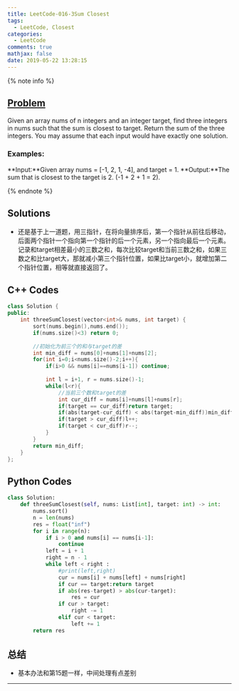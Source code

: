 ```yaml
---
title: LeetCode-016-3Sum Closest
tags:
  - LeetCode, Closest
categories:
  - LeetCode
comments: true
mathjax: false
date: 2019-05-22 13:28:15
---
```


<meta name="referrer" content="no-referrer" />

{% note info %}
## [Problem](https://leetcode.com/problems/3sum-closest/)   
Given an array nums of n integers and an integer target, find three integers in nums such that the sum is closest to target. Return the sum of the three integers. You may assume that each input would have exactly one solution.

### Examples:
**Input:**Given array nums = [-1, 2, 1, -4], and target = 1.
**Output:**The sum that is closest to the target is 2. (-1 + 2 + 1 = 2).

{% endnote %}
<!--more-->

## Solutions
- 还是基于上一道题，用三指针，在将向量排序后，第一个指针从前往后移动，后面两个指针一个指向第一个指针的后一个元素，另一个指向最后一个元素。记录和target相差最小的三数之和，每次比较target和当前三数之和，如果三数之和比target大，那就减小第三个指针位置，如果比target小，就增加第二个指针位置，相等就直接返回了。


## C++ Codes

```C++
class Solution {
public:
    int threeSumClosest(vector<int>& nums, int target) {
        sort(nums.begin(),nums.end());
        if(nums.size()<3) return 0;
        
        //初始化为前三个的和与target的差
        int min_diff = nums[0]+nums[1]+nums[2];
        for(int i=0;i<nums.size()-2;i++){
            if(i>0 && nums[i]==nums[i-1]) continue;
            
            int l = i+1, r = nums.size()-1;
            while(l<r){
                //当前三个数和target的差
                int cur_diff = nums[i]+nums[l]+nums[r];
                if(target == cur_diff)return target;
                if(abs(target-cur_diff) < abs(target-min_diff))min_diff = cur_diff;
                if(target > cur_diff)l++;
                if(target < cur_diff)r--;
            }
        }
        return min_diff;
    }
};
```

## Python Codes

```python
class Solution:
    def threeSumClosest(self, nums: List[int], target: int) -> int:
        nums.sort()
        n = len(nums)
        res = float("inf")
        for i in range(n):
            if i > 0 and nums[i] == nums[i-1]:
                continue
            left = i + 1
            right = n - 1
            while left < right :
                #print(left,right)
                cur = nums[i] + nums[left] + nums[right]
                if cur == target:return target
                if abs(res-target) > abs(cur-target):
                    res = cur
                if cur > target:
                    right -= 1
                elif cur < target:
                    left += 1
        return res
```

## 总结
- 基本办法和第15题一样，中间处理有点差别


------
